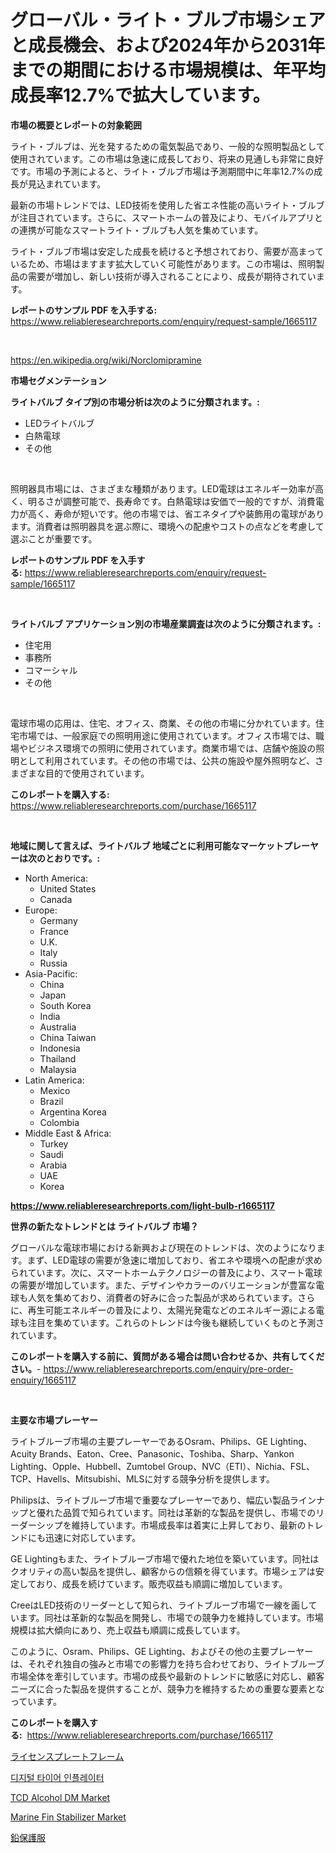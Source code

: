 <p><h1>グローバル・ライト・ブルブ市場シェアと成長機会、および2024年から2031年までの期間における市場規模は、年平均成長率12.7%で拡大しています。</h1></p><p><strong>市場の概要とレポートの対象範囲</strong></p>
<p><p>ライト・ブルブは、光を発するための電気製品であり、一般的な照明製品として使用されています。この市場は急速に成長しており、将来の見通しも非常に良好です。市場の予測によると、ライト・ブルブ市場は予測期間中に年率12.7%の成長が見込まれています。</p><p>最新の市場トレンドでは、LED技術を使用した省エネ性能の高いライト・ブルブが注目されています。さらに、スマートホームの普及により、モバイルアプリとの連携が可能なスマートライト・ブルブも人気を集めています。</p><p>ライト・ブルブ市場は安定した成長を続けると予想されており、需要が高まっているため、市場はますます拡大していく可能性があります。この市場は、照明製品の需要が増加し、新しい技術が導入されることにより、成長が期待されています。</p></p>
<p><strong>レポートのサンプル PDF を入手する:</strong> <a href="https://www.reliableresearchreports.com/enquiry/request-sample/1665117">https://www.reliableresearchreports.com/enquiry/request-sample/1665117</a></p>
<p>&nbsp;</p>
<p><a href="https://en.wikipedia.org/wiki/Norclomipramine">https://en.wikipedia.org/wiki/Norclomipramine</a></p>
<p><strong>市場セグメンテーション</strong></p>
<p><strong>ライトバルブ タイプ別の市場分析は次のように分類されます。:</strong></p>
<p><ul><li>LEDライトバルブ</li><li>白熱電球</li><li>その他</li></ul></p>
<p>&nbsp;</p>
<p><p>照明器具市場には、さまざまな種類があります。LED電球はエネルギー効率が高く、明るさが調整可能で、長寿命です。白熱電球は安価で一般的ですが、消費電力が高く、寿命が短いです。他の市場では、省エネタイプや装飾用の電球があります。消費者は照明器具を選ぶ際に、環境への配慮やコストの点などを考慮して選ぶことが重要です。</p></p>
<p><strong>レポートのサンプル PDF を入手する:</strong>&nbsp;<a href="https://www.reliableresearchreports.com/enquiry/request-sample/1665117">https://www.reliableresearchreports.com/enquiry/request-sample/1665117</a></p>
<p>&nbsp;</p>
<p><strong> ライトバルブ アプリケーション別の市場産業調査は次のように分類されます。:</strong></p>
<p><ul><li>住宅用</li><li>事務所</li><li>コマーシャル</li><li>その他</li></ul></p>
<p>&nbsp;</p>
<p><p>電球市場の応用は、住宅、オフィス、商業、その他の市場に分かれています。住宅市場では、一般家庭での照明用途に使用されています。オフィス市場では、職場やビジネス環境での照明に使用されています。商業市場では、店舗や施設の照明として利用されています。その他の市場では、公共の施設や屋外照明など、さまざまな目的で使用されています。</p></p>
<p><strong>このレポートを購入する:</strong>&nbsp; <a href="https://www.reliableresearchreports.com/purchase/1665117">https://www.reliableresearchreports.com/purchase/1665117</a></p>
<p>&nbsp;</p>
<p><strong>地域に関して言えば、ライトバルブ 地域ごとに利用可能なマーケットプレーヤーは次のとおりです。:</strong></p>
<p><ul>
    <li>
        North America:
        <ul>
            <li>United States</li>
            <li>Canada</li>
        </ul>
    </li>
    <li>
        Europe:
        <ul>
            <li>Germany</li>
            <li>France</li>
            <li>U.K.</li>
            <li>Italy</li>
            <li>Russia</li>
        </ul>
    </li>
    <li>
        Asia-Pacific:
        <ul>
            <li>China</li>
            <li>Japan</li>
            <li>South Korea</li>
            <li>India</li>
            <li>Australia</li>
            <li>China Taiwan</li>
            <li>Indonesia</li>
            <li>Thailand</li>
            <li>Malaysia</li>
        </ul>
    </li>
    <li>
        Latin America:
        <ul>
            <li>Mexico</li>
            <li>Brazil</li>
            <li>Argentina Korea</li>
            <li>Colombia</li>
        </ul>
    </li>
    <li>
        Middle East & Africa:
        <ul>
            <li>Turkey</li>
            <li>Saudi</li>
            <li>Arabia</li>
            <li>UAE</li>
            <li>Korea</li>
        </ul>
    </li>
    </ul></p>
<p><strong><a href="https://www.reliableresearchreports.com/light-bulb-r1665117">https://www.reliableresearchreports.com/light-bulb-r1665117</a></strong>&nbsp;</p>
<p><strong>世界の新たなトレンドとは ライトバルブ 市場？</strong></p>
<p><p>グローバルな電球市場における新興および現在のトレンドは、次のようになります。まず、LED電球の需要が急速に増加しており、省エネや環境への配慮が求められています。次に、スマートホームテクノロジーの普及により、スマート電球の需要が増加しています。また、デザインやカラーのバリエーションが豊富な電球も人気を集めており、消費者の好みに合った製品が求められています。さらに、再生可能エネルギーの普及により、太陽光発電などのエネルギー源による電球も注目を集めています。これらのトレンドは今後も継続していくものと予測されています。</p></p>
<p><strong>このレポートを購入する前に、質問がある場合は問い合わせるか、共有してください。</strong>- <a href="https://www.reliableresearchreports.com/enquiry/pre-order-enquiry/1665117">https://www.reliableresearchreports.com/enquiry/pre-order-enquiry/1665117</a></p>
<p>&nbsp;</p>
<p><strong>主要な市場プレーヤー</strong></p>
<p><p>ライトブルーブ市場の主要プレーヤーであるOsram、Philips、GE Lighting、Acuity Brands、Eaton、Cree、Panasonic、Toshiba、Sharp、Yankon Lighting、Opple、Hubbell、Zumtobel Group、NVC（ETI）、Nichia、FSL、TCP、Havells、Mitsubishi、MLSに対する競争分析を提供します。</p><p>Philipsは、ライトブルーブ市場で重要なプレーヤーであり、幅広い製品ラインナップと優れた品質で知られています。同社は革新的な製品を提供し、市場でのリーダーシップを維持しています。市場成長率は着実に上昇しており、最新のトレンドにも迅速に対応しています。</p><p>GE Lightingもまた、ライトブルーブ市場で優れた地位を築いています。同社はクオリティの高い製品を提供し、顧客からの信頼を得ています。市場シェアは安定しており、成長を続けています。販売収益も順調に増加しています。</p><p>CreeはLED技術のリーダーとして知られ、ライトブルーブ市場で一線を画しています。同社は革新的な製品を開発し、市場での競争力を維持しています。市場規模は拡大傾向にあり、売上収益も順調に成長しています。</p><p>このように、Osram、Philips、GE Lighting、およびその他の主要プレーヤーは、それぞれ独自の強みと市場での影響力を持ち合わせており、ライトブルーブ市場全体を牽引しています。市場の成長や最新のトレンドに敏感に対応し、顧客ニーズに合った製品を提供することが、競争力を維持するための重要な要素となっています。</p></p>
<p><strong>このレポートを購入する:</strong>&nbsp;&nbsp;<a href="https://www.reliableresearchreports.com/purchase/1665117">https://www.reliableresearchreports.com/purchase/1665117</a></p>
<p><p><a href="https://github.com/RandallRunte2023/Market-Research-Report-List-2/blob/main/525459214560.md">ライセンスプレートフレーム</a></p><p><a href="https://github.com/LuckeyCorbin/Market-Research-Report-List-2/blob/main/313705220960.md">디지털 타이어 인플레이터</a></p><p><a href="https://github.com/xvyfpyhu18/Market-Research-Report-List-1/blob/main/tcd-alcohol-dm-market.md">TCD Alcohol DM Market</a></p><p><a href="https://github.com/Bryanturray6576/Market-Research-Report-List-1/blob/main/marine-fin-stabilizer-market.md">Marine Fin Stabilizer Market</a></p><p><a href="https://github.com/TerrellConn/Market-Research-Report-List-2/blob/main/666921314559.md">鉛保護服</a></p></p>